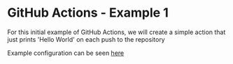 # GitHub Actions - Example 1

For this initial example of GitHub Actions, we will create a simple action that just prints 'Hello World' on each push to the repository

Example configuration can be seen [here](https://github.com/voldevllc/voldev-example-github-actions/tree/main/.github/workflows/example-1.yml)